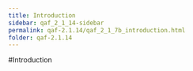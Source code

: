 ```yaml
---
title: Introduction
sidebar: qaf_2_1_14-sidebar
permalink: qaf-2.1.14/qaf_2_1_7b_introduction.html
folder: qaf-2.1.14
---
```

#Introduction